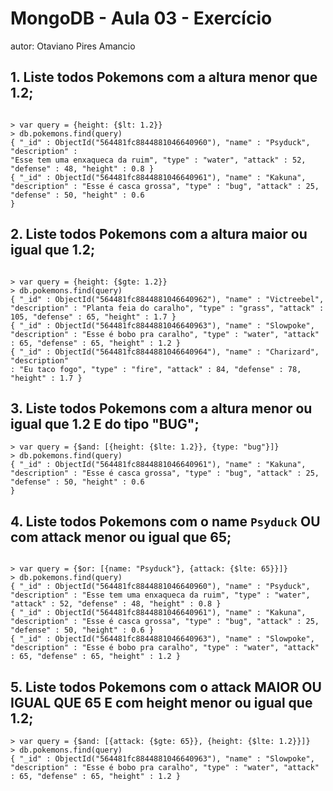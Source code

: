 # MongoDB - Aula 03 - Exercício
autor: Otaviano Pires Amancio

## 1. Liste todos Pokemons com a altura menor que 1.2;

```

> var query = {height: {$lt: 1.2}}
> db.pokemons.find(query)
{ "_id" : ObjectId("564481fc8844881046640960"), "name" : "Psyduck", "description" :
"Esse tem uma enxaqueca da ruim", "type" : "water", "attack" : 52, "defense" : 48, "height" : 0.8 }
{ "_id" : ObjectId("564481fc8844881046640961"), "name" : "Kakuna", "description" : "Esse é casca grossa", "type" : "bug", "attack" : 25, "defense" : 50, "height" : 0.6
}

```

## 2. Liste todos Pokemons com a altura maior ou igual que 1.2;

```

> var query = {height: {$gte: 1.2}}
> db.pokemons.find(query)
{ "_id" : ObjectId("564481fc8844881046640962"), "name" : "Victreebel", "description" : "Planta feia do caralho", "type" : "grass", "attack" : 105, "defense" : 65, "height" : 1.7 }
{ "_id" : ObjectId("564481fc8844881046640963"), "name" : "Slowpoke", "description" : "Esse é bobo pra caralho", "type" : "water", "attack" : 65, "defense" : 65, "height" : 1.2 }
{ "_id" : ObjectId("564481fc8844881046640964"), "name" : "Charizard", "description"
: "Eu taco fogo", "type" : "fire", "attack" : 84, "defense" : 78, "height" : 1.7 }

```

## 3. Liste todos Pokemons com a altura menor ou igual que 1.2 E do tipo "BUG";

```
> var query = {$and: [{height: {$lte: 1.2}}, {type: "bug"}]}
> db.pokemons.find(query)
{ "_id" : ObjectId("564481fc8844881046640961"), "name" : "Kakuna", "description" : "Esse é casca grossa", "type" : "bug", "attack" : 25, "defense" : 50, "height" : 0.6
}

```

## 4. Liste todos Pokemons com o name `Psyduck` OU com attack menor ou igual que 65;

```

> var query = {$or: [{name: "Psyduck"}, {attack: {$lte: 65}}]}
> db.pokemons.find(query)
{ "_id" : ObjectId("564481fc8844881046640960"), "name" : "Psyduck", "description" : "Esse tem uma enxaqueca da ruim", "type" : "water", "attack" : 52, "defense" : 48, "height" : 0.8 }
{ "_id" : ObjectId("564481fc8844881046640961"), "name" : "Kakuna", "description" : "Esse é casca grossa", "type" : "bug", "attack" : 25, "defense" : 50, "height" : 0.6 }
{ "_id" : ObjectId("564481fc8844881046640963"), "name" : "Slowpoke", "description" : "Esse é bobo pra caralho", "type" : "water", "attack" : 65, "defense" : 65, "height" : 1.2 }

```

## 5. Liste todos Pokemons com o attack MAIOR OU IGUAL QUE 65 E com  height menor ou igual que 1.2;

```
> var query = {$and: [{attack: {$gte: 65}}, {height: {$lte: 1.2}}]}
> db.pokemons.find(query)
{ "_id" : ObjectId("564481fc8844881046640963"), "name" : "Slowpoke", "description" : "Esse é bobo pra caralho", "type" : "water", "attack" : 65, "defense" : 65, "height" : 1.2 }

```